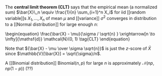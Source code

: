 The **central limit theorem (CLT)** says that the empirical mean (a normalized sum) $\bar{X}\_n \equiv \frac{1}{n} \sum_{i=1}^n X_i$ for iid [[random variable]]s $X_1, \dots, X_n$ of mean $\mu$ and [[variance]] $\sigma^2$ converges in distribution to a [[Normal distribution]] for large enough $n$:


\begin{equation}
\frac{\bar{X} - \mu}{\sigma / \sqrt{n} } \xrightarrow[n \to \infty]{\mathsf{d}} \mathcal{N}(0, 1) \tag{CLT}
\end{equation}

Note that ${\bar{X} - \mu \over \sigma \sqrt{n}}$ is just the $z$-score of $\bar{X}$ since $\mathbb{V}[\bar{X}] = \sqrt{\sigma}/n$.

A [[Binomial distribution]] $\mathsf{Binomial}(n, p)$ for large $n$ is approximately $\mathcal{N}(np, np(1-p))$ (??)
